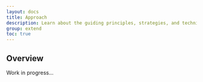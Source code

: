 ```yaml
---
layout: docs
title: Approach
description: Learn about the guiding principles, strategies, and techniques used to build and maintain UniKorn so you can more easily customize and extend it yourself.
group: extend
toc: true
---
```


## Overview

Work in progress...
